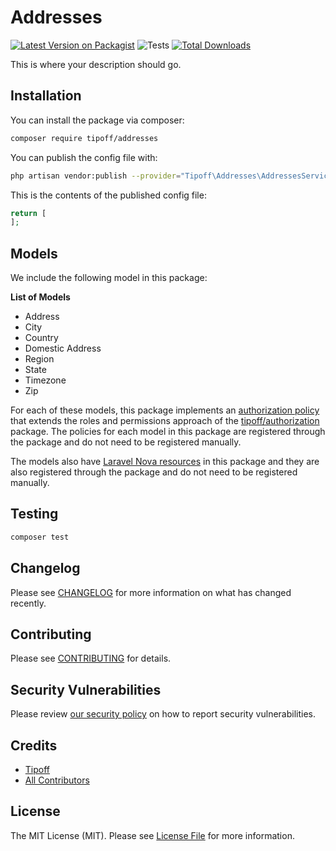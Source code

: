 # Addresses

[![Latest Version on Packagist](https://img.shields.io/packagist/v/tipoff/addresses.svg?style=flat-square)](https://packagist.org/packages/tipoff/addresses)
![Tests](https://github.com/tipoff/addresses/workflows/Tests/badge.svg)
[![Total Downloads](https://img.shields.io/packagist/dt/tipoff/addresses.svg?style=flat-square)](https://packagist.org/packages/tipoff/addresses)

This is where your description should go.

## Installation

You can install the package via composer:

```bash
composer require tipoff/addresses
```

You can publish the config file with:
```bash
php artisan vendor:publish --provider="Tipoff\Addresses\AddressesServiceProvider" --tag="config"
```

This is the contents of the published config file:

```php
return [
];
```

## Models

We include the following model in this package:

**List of Models**

- Address
- City
- Country
- Domestic Address
- Region
- State
- Timezone
- Zip

For each of these models, this package implements an [authorization policy](https://laravel.com/docs/8.x/authorization) that extends the roles and permissions approach of the [tipoff/authorization](https://github.com/tipoff/authorization) package. The policies for each model in this package are registered through the package and do not need to be registered manually.

The models also have [Laravel Nova resources](https://nova.laravel.com/docs/3.0/resources/) in this package and they are also registered through the package and do not need to be registered manually.

## Testing

```bash
composer test
```

## Changelog

Please see [CHANGELOG](CHANGELOG.md) for more information on what has changed recently.

## Contributing

Please see [CONTRIBUTING](.github/CONTRIBUTING.md) for details.

## Security Vulnerabilities

Please review [our security policy](../../security/policy) on how to report security vulnerabilities.

## Credits

- [Tipoff](https://github.com/tipoff)
- [All Contributors](../../contributors)

## License

The MIT License (MIT). Please see [License File](LICENSE.md) for more information.
